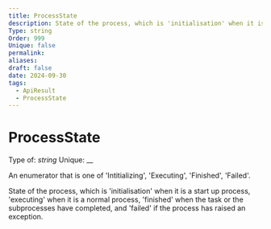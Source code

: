 ```yaml
---
title: ProcessState
description: State of the process, which is 'initialisation' when it is a start up process, 'executing' when it is a normal process, 'finished' when the task or the subprocesses have completed, and 'failed' if the process has raised an exception.
Type: string
Order: 999
Unique: false
permalink: 
aliases: 
draft: false
date: 2024-09-30
tags:
  - ApiResult
  - ProcessState
---
```

# ProcessState

Type of: _string_
Unique: __

An enumerator that is one of 'Intitializing', 'Executing', 'Finished', 'Failed'.

State of the process, which is 'initialisation' when it is a start up process, 'executing' when it is a normal process, 'finished' when the task or the subprocesses have completed, and 'failed' if the process has raised an exception.

